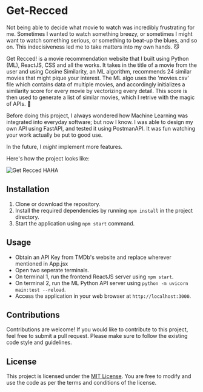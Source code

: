 # Get-Recced

Not being able to decide what movie to watch was incredibly frustrating for me. Sometimes I wanted to watch something breezy, or sometimes I might want to watch something serious, or something to beat-up the blues, and so on. This indecisiveness led me to take matters into my own hands. 😼

Get Recced! is a movie recommendation website that I built using Python (ML), ReactJS, CSS and all the works. It takes in the title of a movie from the user and using Cosine Similarity, an ML algorithm, recommends 24 similar movies that might pique your interest.
The ML algo uses the 'movies.csv' file which contains data of multiple movies, and accordingly initializes a similarity score for every movie by vectorizing every detail. This score is then used to generate a list of similar movies, which I retrive with the magic of APIs. 🥸

Before doing this project, I always wondered how Machine Learning was integrated into everyday software; but now I know. 
I was able to design my own API using FastAPI, and tested it using PostmanAPI. It was fun watching your work actually be put to good use.

In the future, I _might_ implement more features.

Here's how the project looks like:

![Get Recced HAHA](https://github.com/maangaipuncture/Get-Recced/blob/main/GETRECCED!!%20-%20Made%20with%20Clipchamp.gif)

## Installation

1. Clone or download the repository.
2. Install the required dependencies by running `npm install` in the project directory. 
3. Start the application using `npm start` command.

## Usage

- Obtain an API Key from TMDb's website and replace wherever mentioned in App.jsx
- Open two seperate terminals.
- On terminal 1, run the frontend ReactJS server using `npm start`.
- On terminal 2, run the ML Python API server using `python -m uvicorn main:test --reload`.
- Access the application in your web browser at `http://localhost:3000`.

## Contributions

Contributions are welcome! If you would like to contribute to this project, feel free to submit a pull request. Please make sure to follow the existing code style and guidelines.

## License

This project is licensed under the [MIT License](LICENSE). You are free to modify and use the code as per the terms and conditions of the license.
